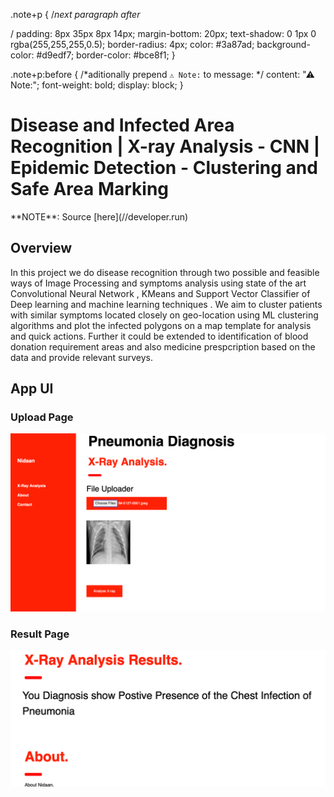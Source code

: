 .note+p { /*next paragraph after <div class="note"></div>*/
    padding: 8px 35px 8px 14px;
    margin-bottom: 20px;
    text-shadow: 0 1px 0 rgba(255,255,255,0.5);
    border-radius: 4px;
    color: #3a87ad;
    background-color: #d9edf7;
    border-color: #bce8f1;
}

.note+p:before { /*aditionally prepend `⚠ Note:` to message: */ 
    content: "⚠ Note:";
    font-weight: bold;
    display: block;
}

# Disease and Infected Area Recognition | X-ray Analysis - CNN | Epidemic Detection - Clustering and Safe Area Marking

<div class="note"></div>       
**NOTE**: Source [here](//developer.run)

## Overview

In this project we do disease recognition through two possible and feasible ways of Image Processing and symptoms analysis using state of the art Convolutional Neural Network , KMeans and Support Vector Classifier of Deep learning and machine learning techniques . We aim to cluster patients with similar symptoms located closely on geo-location using ML clustering algorithms and plot the infected polygons on a map template for analysis and quick actions. Further it could be extended to identification of blood donation requirement areas and also medicine prespcription based on the data and provide relevant surveys.

## App UI
### Upload Page
![Disease recognition](ss.png)
### Result Page
![UI 2](ss2.png)
